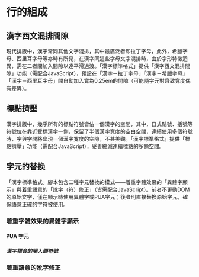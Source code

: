 
行的組成
=======

 漢字西文混排間隙 <!-- #hanzi-xiwen_hunpai_jianxi -->
---------------
現代排版中，漢字常同其他文字混排，其中最廣泛者即拉丁字母，此外，希臘字母、西里耳字母等亦時有所見，在漢字同這些字母文字混排時，由於字形特徵迥異，需在二者間加入間隙以達平滑過渡。「漢字標準格式」提供「漢字西文混排間隙」功能（需配合JavaScript），預設在「漢字－拉丁字母」「漢字－希臘字母」「漢字－西里耳字母」間自動加入寬為0.25em的間隙（可能隨字元對齊致寬度偶有差異）。

 標點擠壓 <!-- #biaodian_jiya -->
--------- 
漢字排版中，幾乎所有的標點符號皆佔一個漢字的空間，其中，日式點號、括號等符號位在靠近受標漢字一側，保留了半個漢字寬度的空白空間，連續使用多個符號時，字與字間將出現一個漢字寬度的空隙，不甚美觀。「漢字標準格式」提供「標點擠壓」功能（需配合JavaScript），妥善縮減連續標點的多餘空間。

 字元的替換 <!-- #ziyuan_de_tihuan --> 
----------
「漢字標準格式」腳本包含二種字元替換的模式——着重字體效果的「異體字顯示」與着重語意的「訛字（符）修正」（皆需配合JavaScript）。前者不更動DOM的原始文字，僅在顯示時使用異體字或PUA字元；後者則直接替換原始字元，確保語意正確的字符被使用。

### 着重字體效果的異體字顯示 <!-- #ziyuan_de_tihuan-zhuozhong_ziti_xiaoguo_de_yitizi_xianshi --> 
#### PUA 字元 <!-- #ziyuan_de_tihuan-zhuozhong_ziti_xiaoguo_de_yitizi_xianshi-pua_ziyuan --> 
##### 漢字標音的陽入韻符號

### 着重語意的訛字修正 <!-- #ziyuan_de_tihuan-zhuozhong_yuyi_de_ezi_xiuzheng -->
